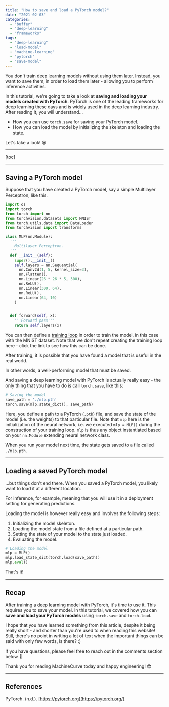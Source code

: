 ```yaml
---
title: "How to save and load a PyTorch model?"
date: "2021-02-03"
categories: 
  - "buffer"
  - "deep-learning"
  - "frameworks"
tags: 
  - "deep-learning"
  - "load-model"
  - "machine-learning"
  - "pytorch"
  - "save-model"
---
```


You don't train deep learning models without using them later. Instead, you want to save them, in order to load them later - allowing you to perform inference activities.

In this tutorial, we're going to take a look at **saving and loading your models created with PyTorch**. PyTorch is one of the leading frameworks for deep learning these days and is widely used in the deep learning industry. After reading it, you will understand...

- How you can use `torch.save` for saving your PyTorch model.
- How you can load the model by initializing the skeleton and loading the state.

Let's take a look! 😎

* * *

\[toc\]

* * *

## Saving a PyTorch model

Suppose that you have created a PyTorch model, say a simple Multilayer Perceptron, like this.

```python
import os
import torch
from torch import nn
from torchvision.datasets import MNIST
from torch.utils.data import DataLoader
from torchvision import transforms

class MLP(nn.Module):
  '''
    Multilayer Perceptron.
  '''
  def __init__(self):
    super().__init__()
    self.layers = nn.Sequential(
      nn.Conv2d(1, 5, kernel_size=3),
      nn.Flatten(),
      nn.Linear(26 * 26 * 5, 300),
      nn.ReLU(),
      nn.Linear(300, 64),
      nn.ReLU(),
      nn.Linear(64, 10)
    )


  def forward(self, x):
    '''Forward pass'''
    return self.layers(x)
```

You can then define a [training loop](https://www.machinecurve.com/index.php/2021/01/26/creating-a-multilayer-perceptron-with-pytorch-and-lightning/#defining-the-training-loop) in order to train the model, in this case with the MNIST dataset. Note that we don't repeat creating the training loop here - click the link to see how this can be done.

After training, it is possible that you have found a model that is useful in the real world.

In other words, a well-performing model that must be saved.

And saving a deep learning model with PyTorch is actually really easy - the only thing that you have to do is call `torch.save`, like this:

```python
# Saving the model
save_path = './mlp.pth'
torch.save(mlp.state_dict(), save_path)
```

Here, you define a path to a PyTorch (`.pth`) file, and save the state of the model (i.e. the weights) to that particular file. Note that `mlp` here is the initialization of the neural network, i.e. we executed `mlp = MLP()` during the construction of your training loop. `mlp` is thus any object instantiated based on your `nn.Module` extending neural network class.

When you run your model next time, the state gets saved to a file called `./mlp.pth`.

* * *

## Loading a saved PyTorch model

...but things don't end there. When you saved a PyTorch model, you likely want to load it at a different location.

For inference, for example, meaning that you will use it in a deployment setting for generating predictions.

Loading the model is however really easy and involves the following steps:

1. Initializing the model skeleton.
2. Loading the model state from a file defined at a particular path.
3. Setting the state of your model to the state just loaded.
4. Evaluating the model.

```python
# Loading the model
mlp = MLP()
mlp.load_state_dict(torch.load(save_path))
mlp.eval()
```

That's it!

* * *

## Recap

After training a deep learning model with PyTorch, it's time to use it. This requires you to save your model. In this tutorial, we covered how you can **save and load your PyTorch models** using `torch.save` and `torch.load`.

I hope that you have learned something from this article, despite it being really short - and shorter than you're used to when reading this website! Still, there's no point in writing a lot of text when the important things can be said with only few words, is there? :)

If you have questions, please feel free to reach out in the comments section below 💬

Thank you for reading MachineCurve today and happy engineering! 😎

* * *

## References

PyTorch. (n.d.). [https://pytorch.org](https://pytorch.org/)
